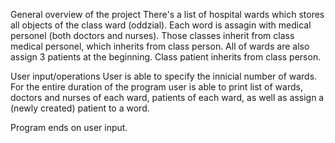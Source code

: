 General overview of the project
There's a list of hospital wards which stores all objects of the class ward (oddzial). Each word is assagin with medical personel (both doctors and nurses). Those classes inherit from class medical personel, which inherits from class person. All of wards are also assign 3 patients at the beginning. Class patient inherits from class person. 

User input/operations
User is able to specify the innicial number of wards. For the entire duration of the program user is able to print list of wards, doctors and nurses of each ward, patients of each ward, as well as assign a (newly created) patient to a word.

Program ends on user input.

